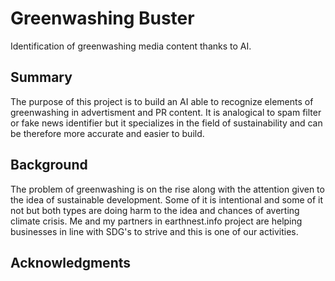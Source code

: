 # Greenwashing Buster

Identification of greenwashing media content thanks to AI.


## Summary

The purpose of this project is to build an AI able to recognize elements of greenwashing in advertisment and PR content. 
It is analogical to spam filter or fake news identifier but it specializes in the field of sustainability and can be therefore more accurate and easier to build.


## Background

The problem of greenwashing is on the rise along with the attention given to the idea of sustainable development.
Some of it is intentional and some of it not but both types are doing harm to the idea and chances of averting climate crisis.
Me and my partners in earthnest.info project are helping businesses in line with SDG's to strive and this is one of our activities.


## Acknowledgments

<!-- This is based on the markdown template for the final project of the Building AI course, 
created by Reaktor Innovations and University of Helsinki.  -->
